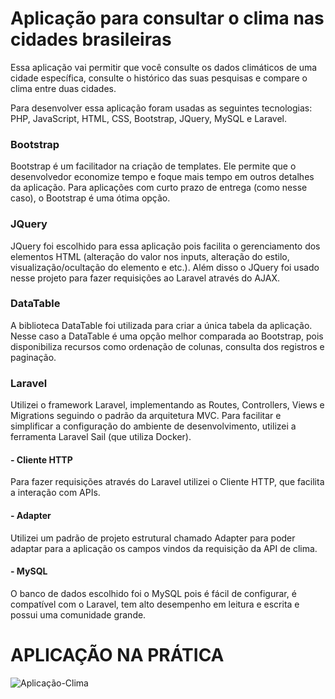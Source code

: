 # Aplicação para consultar o clima nas cidades brasileiras

Essa aplicação vai permitir que você consulte os dados climáticos de uma cidade específica, consulte o histórico das suas pesquisas e compare o clima entre duas cidades.

Para desenvolver essa aplicação foram usadas as seguintes tecnologias: PHP, JavaScript, HTML, CSS, Bootstrap, JQuery, MySQL e Laravel.
### Bootstrap
Bootstrap é um facilitador na criação de templates. Ele permite que o desenvolvedor economize tempo e foque mais tempo em outros detalhes da aplicação.
Para aplicações com curto prazo de entrega (como nesse caso), o Bootstrap é uma ótima opção.

### JQuery
JQuery foi escolhido para essa aplicação pois facilita o gerenciamento dos elementos HTML (alteração do valor nos inputs, alteração do estilo, visualização/ocultação do elemento e etc.). Além disso o JQuery foi usado nesse projeto para fazer requisições ao Laravel através do AJAX.

### DataTable
A biblioteca DataTable foi utilizada para criar a única tabela da aplicação. Nesse caso a DataTable é uma opção melhor comparada ao Bootstrap, pois disponibiliza recursos como ordenação de colunas, consulta dos registros e paginação.

### Laravel
Utilizei o framework Laravel, implementando as Routes, Controllers, Views e Migrations seguindo o padrão da arquitetura MVC.
Para facilitar e simplificar a configuração do ambiente de desenvolvimento, utilizei a ferramenta Laravel Sail (que utiliza Docker).

#### - Cliente HTTP
Para fazer requisições através do Laravel utilizei o Cliente HTTP, que facilita a interação com APIs.

#### - Adapter
Utilizei um padrão de projeto estrutural chamado Adapter para poder adaptar para a aplicação os campos vindos da requisição da API de clima.

#### - MySQL
O banco de dados escolhido foi o MySQL pois é fácil de configurar, é compatível com o Laravel, tem alto desempenho em leitura e escrita e possui uma comunidade grande.

# APLICAÇÃO NA PRÁTICA

![Aplicação-Clima](https://github.com/user-attachments/assets/fc04515d-58ca-41ef-8248-d8ebb505d52e)
